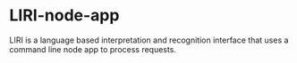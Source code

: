 # LIRI-node-app
LIRI is a language based interpretation and recognition interface that uses a command line node app to process requests. 
